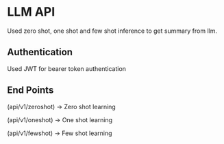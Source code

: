 # LLM API

Used zero shot, one shot and few shot inference to get summary from llm.

## Authentication 
Used JWT for bearer token authentication

## End Points 

(api/v1/zeroshot) -> Zero shot learning

(api/v1/oneshot) -> One shot learning

(api/v1/fewshot) -> Few shot learning
